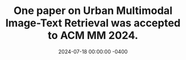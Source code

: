 ---
title: "One paper on Urban Multimodal Image-Text Retrieval was accepted to ACM MM 2024."
date: 2024-07-18 00:00:00 -0400
---